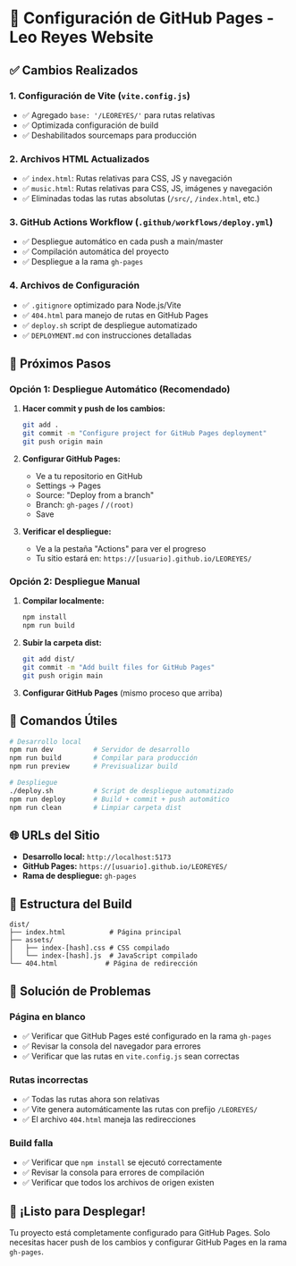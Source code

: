 # 🚀 Configuración de GitHub Pages - Leo Reyes Website

## ✅ Cambios Realizados

### 1. Configuración de Vite (`vite.config.js`)
- ✅ Agregado `base: '/LEOREYES/'` para rutas relativas
- ✅ Optimizada configuración de build
- ✅ Deshabilitados sourcemaps para producción

### 2. Archivos HTML Actualizados
- ✅ `index.html`: Rutas relativas para CSS, JS y navegación
- ✅ `music.html`: Rutas relativas para CSS, JS, imágenes y navegación
- ✅ Eliminadas todas las rutas absolutas (`/src/`, `/index.html`, etc.)

### 3. GitHub Actions Workflow (`.github/workflows/deploy.yml`)
- ✅ Despliegue automático en cada push a main/master
- ✅ Compilación automática del proyecto
- ✅ Despliegue a la rama `gh-pages`

### 4. Archivos de Configuración
- ✅ `.gitignore` optimizado para Node.js/Vite
- ✅ `404.html` para manejo de rutas en GitHub Pages
- ✅ `deploy.sh` script de despliegue automatizado
- ✅ `DEPLOYMENT.md` con instrucciones detalladas

## 🎯 Próximos Pasos

### Opción 1: Despliegue Automático (Recomendado)

1. **Hacer commit y push de los cambios:**
   ```bash
   git add .
   git commit -m "Configure project for GitHub Pages deployment"
   git push origin main
   ```

2. **Configurar GitHub Pages:**
   - Ve a tu repositorio en GitHub
   - Settings → Pages
   - Source: "Deploy from a branch"
   - Branch: `gh-pages` / `/(root)`
   - Save

3. **Verificar el despliegue:**
   - Ve a la pestaña "Actions" para ver el progreso
   - Tu sitio estará en: `https://[usuario].github.io/LEOREYES/`

### Opción 2: Despliegue Manual

1. **Compilar localmente:**
   ```bash
   npm install
   npm run build
   ```

2. **Subir la carpeta dist:**
   ```bash
   git add dist/
   git commit -m "Add built files for GitHub Pages"
   git push origin main
   ```

3. **Configurar GitHub Pages** (mismo proceso que arriba)

## 🔧 Comandos Útiles

```bash
# Desarrollo local
npm run dev          # Servidor de desarrollo
npm run build        # Compilar para producción
npm run preview      # Previsualizar build

# Despliegue
./deploy.sh          # Script de despliegue automatizado
npm run deploy       # Build + commit + push automático
npm run clean        # Limpiar carpeta dist
```

## 🌐 URLs del Sitio

- **Desarrollo local:** `http://localhost:5173`
- **GitHub Pages:** `https://[usuario].github.io/LEOREYES/`
- **Rama de despliegue:** `gh-pages`

## 📁 Estructura del Build

```
dist/
├── index.html           # Página principal
├── assets/
│   ├── index-[hash].css # CSS compilado
│   └── index-[hash].js  # JavaScript compilado
└── 404.html            # Página de redirección
```

## 🚨 Solución de Problemas

### Página en blanco
- ✅ Verificar que GitHub Pages esté configurado en la rama `gh-pages`
- ✅ Revisar la consola del navegador para errores
- ✅ Verificar que las rutas en `vite.config.js` sean correctas

### Rutas incorrectas
- ✅ Todas las rutas ahora son relativas
- ✅ Vite genera automáticamente las rutas con prefijo `/LEOREYES/`
- ✅ El archivo `404.html` maneja las redirecciones

### Build falla
- ✅ Verificar que `npm install` se ejecutó correctamente
- ✅ Revisar la consola para errores de compilación
- ✅ Verificar que todos los archivos de origen existen

## 🎉 ¡Listo para Desplegar!

Tu proyecto está completamente configurado para GitHub Pages. Solo necesitas hacer push de los cambios y configurar GitHub Pages en la rama `gh-pages`.
